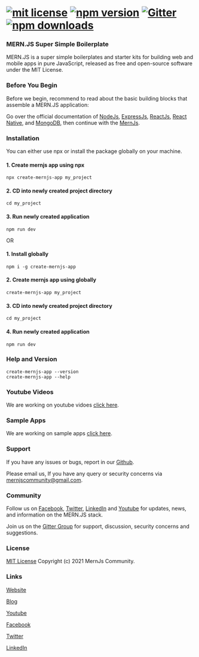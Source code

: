 # [![mit license](https://img.shields.io/github/license/mernjs/create-mernjs-app)](https://github.com/mernjs/create-mernjs-app/blob/master/LICENSE) [![npm version](https://img.shields.io/npm/v/create-mernjs-app)](https://www.npmjs.com/package/create-mernjs-app) [![Gitter](https://badges.gitter.im/mernjs/mernjs.svg)](https://gitter.im/mernjs/mernjs?utm_source=badge&utm_medium=badge&utm_campaign=pr-badge) [![npm downloads](https://img.shields.io/npm/dy/create-mernjs-app)](https://www.npmjs.com/package/create-mernjs-app)

### MERN.JS Super Simple Boilerplate
MERN.JS is a super simple boilerplates and starter kits for building web and mobile apps in pure JavaScript, released as free and open-source software under the MIT License.

### Before You Begin 
Before we begin, recommend to read about the basic building blocks that assemble a MERN.JS application:

Go over the official documentation of [NodeJs](https://nodejs.org/), [ExpressJs](http://expressjs.com/), [ReactJs](https://reactjs.org/), [React Native](https://reactnative.dev/), and [MongoDB](http://mongodb.org/), then continue with the [MernJs](https://mernjs.org).

### Installation
You can either use npx or install the package globally on your machine.

#### 1. Create mernjs app using npx
```
npx create-mernjs-app my_project
```
#### 2. CD into newly created project directory   
```
cd my_project
```

#### 3. Run newly created application   
```
npm run dev
```

OR

#### 1. Install globally   
```
npm i -g create-mernjs-app
```

#### 2. Create mernjs app using globally
```
create-mernjs-app my_project
```

#### 3. CD into newly created project directory   
```
cd my_project
```

#### 4. Run newly created application   
```
npm run dev
```

### Help and Version   
```
create-mernjs-app --version 
create-mernjs-app --help
```

### Youtube Videos
We are working on youtube vidoes [click here](https://www.youtube.com/channel/UCAcmuHoa3sEN_KuwFYk6xMw/playlists).

### Sample Apps
We are working on sample apps [click here](https://mernjs.org/sample-apps).

### Support
If you have any issues or bugs, report in our [Github](https://github.com/mernjs/create-mernjs-app/issues).

Please email us, If you have any query or security concerns via mernjscommunity@gmail.com.

### Community
Follow us on [Facebook](https://www.facebook.com/mernjs), [Twitter](https://twitter.com/mernjs), [LinkedIn](https://www.linkedin.com/in/mernjs-community-269551191/) and [Youtube](https://www.youtube.com/channel/UCAcmuHoa3sEN_KuwFYk6xMw/playlists) for updates, news, and information on the MERN.JS stack.

Join us on the [Gitter Group](https://gitter.im/mernjs/mernjs-community) for support, discussion, security concerns and suggestions.

### License
[MIT License](https://github.com/mernjs/create-mernjs-app/blob/master/LICENSE) Copyright (c) 2021 MernJs Community.

### Links
[Website](https://mernjs.org)

[Blog](https://mernjs-blog.herokuapp.com/)

[Youtube](https://www.youtube.com/channel/UCAcmuHoa3sEN_KuwFYk6xMw/playlists)

[Facebook](https://www.facebook.com/mernjs)

[Twitter](https://twitter.com/mernjs)

[LinkedIn](https://www.linkedin.com/in/mernjs-community-269551191/)
